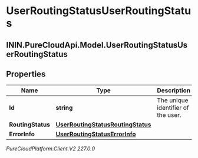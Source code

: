 # UserRoutingStatusUserRoutingStatus

## ININ.PureCloudApi.Model.UserRoutingStatusUserRoutingStatus

## Properties

|Name | Type | Description | Notes|
|------------ | ------------- | ------------- | -------------|
| **Id** | **string** | The unique identifier of the user. | [optional] |
| **RoutingStatus** | [**UserRoutingStatusRoutingStatus**](UserRoutingStatusRoutingStatus) |  | [optional] |
| **ErrorInfo** | [**UserRoutingStatusErrorInfo**](UserRoutingStatusErrorInfo) |  | [optional] |



_PureCloudPlatform.Client.V2 227.0.0_
